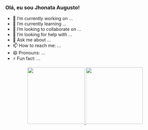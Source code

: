 ### Olá, eu sou Jhonata Augusto!



- 🔭 I’m currently working on ...
- 🌱 I’m currently learning ...
- 👯 I’m looking to collaborate on ...
- 🤔 I’m looking for help with ...
- 💬 Ask me about ...
- 📫 How to reach me: ...
- 😄 Pronouns: ...
- ⚡ Fun fact: ...


<div align="center">
  <a href="https://github.com/jhonataugusto">
  <img height="180em" src="https://github-readme-stats.vercel.app/api?username=jhonataugusto&show_icons=true&theme=dracula&include_all_commits=true&count_private=true"/>
  <img height="180em" src="https://github-readme-stats.vercel.app/api/top-langs/?username=jhonataugusto&layout=compact&langs_count=7&theme=dracula"/>
</div>
  
  
